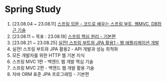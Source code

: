 # Spring Study

1. [23.08.04 ~ 23.08.11] [스프링 입문 - 코드로 배우는 스프링 부트, 웹MVC, DB접근 기술](https://gabang2.notion.site/1-afffcc39248c4598bac32fc1c3ec63be?pvs=4)
2. [23.08.11 ~ 목표 : 23.08.18] [스프링 핵심 원리 - 기본편](https://gabang2.notion.site/2-12h-8e6e6d7fd2b24faca5789311b8ee107d?pvs=4)
3. [23.08.21 ~ 23.08.25] [실전! 스프링 부트와 JPA 활용1 - 웹 애플리케이션 개발](https://www.notion.so/gabang2/3-JPA-4213c1a364cb4067b8ebf9e721254963)
4. 실전! 스프링 부트와 JPA 활용2 - API 개발과 성능 최적화
5. 모든 개발자를 위한 HTTP 웹 기본 지식
6. 스프링 MVC 1편 - 백엔드 웹 개발 핵심 기술
7. 스프링 MVC 2편 - 백엔드 웹 개발 활용 기술
8. 자바 ORM 표준 JPA 프로그래밍 - 기본편
